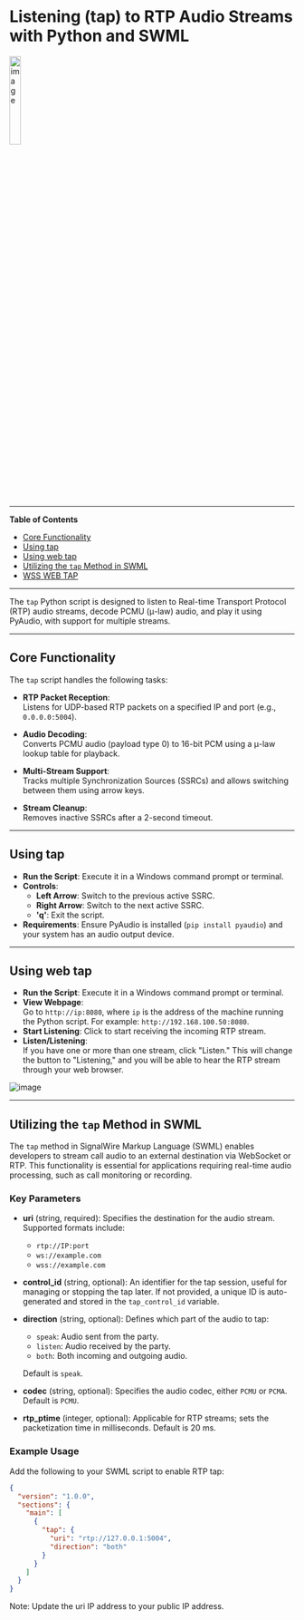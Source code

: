 # Listening (tap) to RTP Audio Streams with Python and SWML

<img src="https://github.com/user-attachments/assets/11558fc8-9fc5-449d-9a9a-4f495f9d140b" alt="image" style="width:20%;">

---

**Table of Contents**

- [Core Functionality](#core-functionality)
- [Using tap](#using-tap)
- [Using web tap](#using-web-tap)
- [Utilizing the `tap` Method in SWML](#utilizing-the-tap-method-in-swml)
- [WSS WEB TAP](wss_tap/readme.md)

---

The `tap` Python script is designed to listen to Real-time Transport Protocol (RTP) audio streams, decode PCMU (μ-law) audio, and play it using PyAudio, with support for multiple streams.

---

## Core Functionality

The `tap` script handles the following tasks:

- **RTP Packet Reception**:  
  Listens for UDP-based RTP packets on a specified IP and port (e.g., `0.0.0.0:5004`).

- **Audio Decoding**:  
  Converts PCMU audio (payload type 0) to 16-bit PCM using a μ-law lookup table for playback.

- **Multi-Stream Support**:  
  Tracks multiple Synchronization Sources (SSRCs) and allows switching between them using arrow keys.

- **Stream Cleanup**:  
  Removes inactive SSRCs after a 2-second timeout.

---

## Using tap

- **Run the Script**: Execute it in a Windows command prompt or terminal.
- **Controls**:
  - **Left Arrow**: Switch to the previous active SSRC.
  - **Right Arrow**: Switch to the next active SSRC.
  - **'q'**: Exit the script.
- **Requirements**: Ensure PyAudio is installed (`pip install pyaudio`) and your system has an audio output device.

---

## Using web tap

- **Run the Script**: Execute it in a Windows command prompt or terminal.
- **View Webpage**:  
  Go to `http://ip:8080`, where `ip` is the address of the machine running the Python script. For example: `http://192.168.100.50:8080`.
- **Start Listening**: Click to start receiving the incoming RTP stream.
- **Listen/Listening**:  
  If you have one or more than one stream, click "Listen." This will change the button to "Listening," and you will be able to hear the RTP stream through your web browser.

![image](https://github.com/user-attachments/assets/e964f1bf-21a3-4b6f-9561-a4a562aa5204)

---

## Utilizing the `tap` Method in SWML

The `tap` method in SignalWire Markup Language (SWML) enables developers to stream call audio to an external destination via WebSocket or RTP. This functionality is essential for applications requiring real-time audio processing, such as call monitoring or recording.

### Key Parameters

- **uri** (string, required): Specifies the destination for the audio stream. Supported formats include:
  - `rtp://IP:port`
  - `ws://example.com`
  - `wss://example.com`

- **control_id** (string, optional): An identifier for the tap session, useful for managing or stopping the tap later. If not provided, a unique ID is auto-generated and stored in the `tap_control_id` variable.

- **direction** (string, optional): Defines which part of the audio to tap:
  - `speak`: Audio sent from the party.
  - `listen`: Audio received by the party.
  - `both`: Both incoming and outgoing audio.

  Default is `speak`.

- **codec** (string, optional): Specifies the audio codec, either `PCMU` or `PCMA`. Default is `PCMU`.

- **rtp_ptime** (integer, optional): Applicable for RTP streams; sets the packetization time in milliseconds. Default is 20 ms.

### Example Usage

Add the following to your SWML script to enable RTP tap:

```json
{
  "version": "1.0.0",
  "sections": {
    "main": [
      {
        "tap": {
          "uri": "rtp://127.0.0.1:5004",
          "direction": "both"
        }
      }
    ]
  }
}
```

Note: Update the uri IP address to your public IP address.
